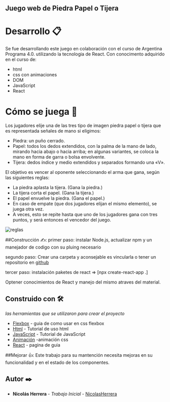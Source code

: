 ## Juego web de Piedra Papel o Tijera
# Desarrollo 📋
Se fue desarrollando este juego en colaboración con el curso de Argentina Programa 4.0. utilizando la tecnologia de React.
Con conocimento adquirido en el curso de:
* html
* css con animaciones
* DOM
* JavaScript
* React
# Cómo se juega 🚀
Los jugadores elije una de las tres tipo de imagen piedra papel o tijera que es representada señales de mano si eligimos:

* Piedra: un puño cerrado.
* Papel: todos los dedos extendidos, con la palma de la mano de lado, mirando hacia abajo o hacia arriba; en algunas variantes, se coloca la mano en forma de garra o bolsa envolvente.
* Tijera: dedos índice y medio extendidos y separados formando una «V».

El objetivo es vencer al oponente seleccionando el arma que gana, según las siguientes reglas:

* La piedra aplasta la tijera. (Gana la piedra.)
* La tijera corta el papel. (Gana la tijera.)
* El papel envuelve la piedra. (Gana el papel.)
* En caso de empate (que dos jugadores elijan el mismo elemento), se juega otra vez.
* A veces, esto se repite hasta que uno de los jugadores gana con tres puntos,  y será entonces el vencedor del juego.

![reglas](https://upload.wikimedia.org/wikipedia/commons/1/1d/Piedra_papel_tijeras.jpg)

##Construcción ✍:
primer paso: instalar Node.js, actualizar npm y un manejador de codigo con su pluing necesario

segundo paso: Crear una carpeta y aconsejable es vincularla o tener un repositorio en [github](https://pages.github.com/#vanilla-step-1)

tercer paso: instalación paketes de react => [npx create-react-app .]

Optener conocimientos de React y manejo del mismo atraves del material.

## Construido con 🛠️

_las herramientas que se utilizaron para crear el proyecto_
* [Flexbox](https://css-tricks.com/snippets/css/a-guide-to-flexbox/) - guia de como usar en css flexbox
* [Html](https://www.w3schools.com/html/default.asp) - Tutorial de uso html
* [JavaScript](https://www.w3schools.com/js/default.asp) - Tutorial de JavaScript
* [Animación](https://developer.mozilla.org/en-US/docs/Web/CSS/CSS_transitionsUsing_CSS_transitions) -animación css
* [React](https://es.react.dev/learn) - pagina de guia 

##Mejorar 👍:
Este trabajo para su mantención necesita mejoras en su funcionalidad y en el estado de los componentes.

## Autor ✒️

* **Nicolás Herrera** - *Trabajo Inicial* - [NicolasHerrera](https://github.com/Nicolas114188/practico3.git)
